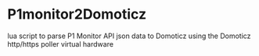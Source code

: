 # P1monitor2Domoticz
lua script to parse P1 Monitor API json data to Domoticz using the Domoticz http/https poller virtual hardware
